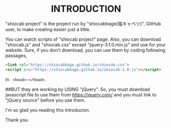 <div align="center"><h1>INTRODUCTION</h1></div>

"shiocab project" is the project run by "shiocabbage(塩キャベツ)", GitHub user, to make creating easier just a little.

You can watch scripts of "shiocab project" page.
Also, you can download "shiocab.js" and "shiocab.css" except "jquery-3.1.0.min.js" and use for your website.
Sure, if you don't download, you can use them by coding following passages,
```html
<link rel="https://shiocabbage.github.io/shiocab.css">
<script src="https://shiocabbage.github.io/shiocab-1.0.js"></script>
```
in ``` <head>~</head>```.

##BUT they are working by USING "jQuery".
So, you must download javascript file to use them from <a>https://jquery.com/</a> and you must link to "jQuery source" before you use them.

I'm so glad you reading this introducion.

Thank you.
